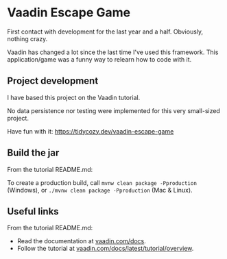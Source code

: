 # Vaadin Escape Game

First contact with development for the last year and a half. Obviously, nothing crazy.

Vaadin has changed a lot since the last time I've used this framework.
This application/game was a funny way to relearn how to code with it.

## Project development

I have based this project on the Vaadin tutorial.

No data persistence nor testing were implemented for this very small-sized project.

Have fun with it: https://tidycozy.dev/vaadin-escape-game

## Build the jar

From the tutorial README.md:

To create a production build, call `mvnw clean package -Pproduction` (Windows),
or `./mvnw clean package -Pproduction` (Mac & Linux).

## Useful links

From the tutorial README.md:

- Read the documentation at [vaadin.com/docs](https://vaadin.com/docs).
- Follow the tutorial at [vaadin.com/docs/latest/tutorial/overview](https://vaadin.com/docs/latest/tutorial/overview).